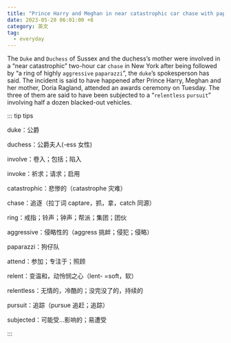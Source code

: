 ```yaml
---
title: "Prince Harry and Meghan in near catastrophic car chase with paparazzi"
date: 2023-05-20 06:01:00 +8
category: 英文
tag:
  - everyday
---
```


The `Duke` and `Duchess` of Sussex and the duchess’s mother were involved in a “near catastrophic” two-hour car `chase` in New York after being followed by “a ring of highly `aggressive` `paparazzi`”, the `duke`’s spokesperson has said. The incident is said to have happened after Prince Harry, Meghan and her mother, Doria Ragland, attended an awards ceremony on Tuesday. The three of them are said to have been subjected to a “`relentless` `pursuit`” involving half a dozen blacked-out vehicles.

::: tip tips

duke：公爵

duchess：公爵夫人(-ess 女性)

involve：卷入；包括；陷入

invoke：祈求；请求；启用

catastrophic：悲惨的（catastrophe 灾难）

chase：追逐（拉丁词 captare，抓，拿，catch 同源）

ring：戒指；铃声；钟声；帮派；集团；团伙

aggressive：侵略性的（aggress 挑衅；侵犯；侵略）

paparazzi：狗仔队

attend：参加；专注于；照顾

relent：变温和，动怜悯之心（lent- =soft，软）

relentless：无情的，冷酷的；没完没了的，持续的

pursuit：追踪（pursue 追赶；追踪）

subjected：可能受...影响的；易遭受

:::
